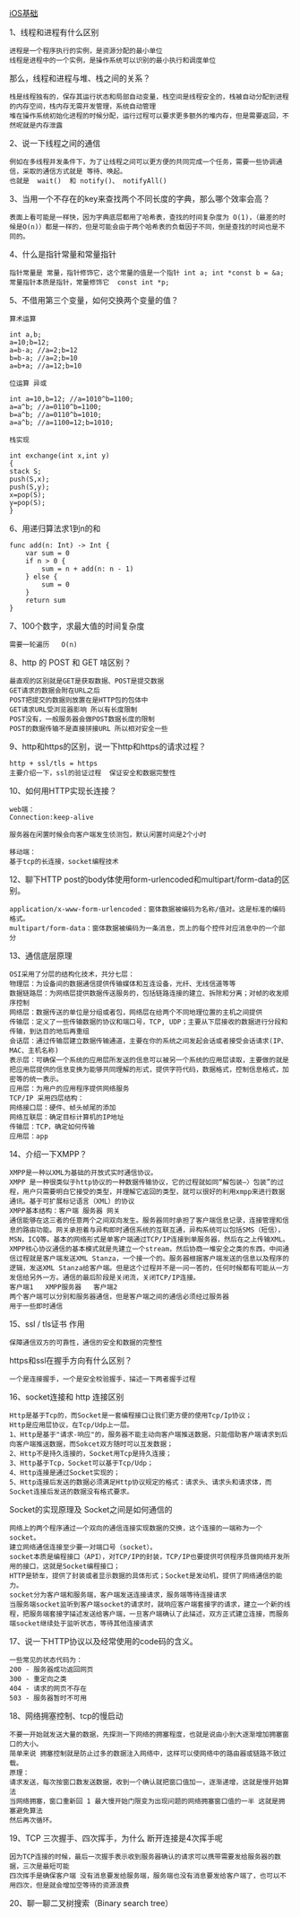 [iOS基础](http://www.cocoachina.com/ios/20190114/25894.html)

1、线程和进程有什么区别

```
进程是一个程序执行的实例，是资源分配的最小单位
线程是进程中的一个实例，是操作系统可以识别的最小执行和调度单位
```

那么，线程和进程与堆、栈之间的关系？

```
栈是线程独有的，保存其运行状态和局部自动变量，栈空间是线程安全的，栈被自动分配到进程的内存空间，栈内存无需开发管理，系统自动管理
堆在操作系统初始化进程的时候分配，运行过程可以要求更多额外的堆内存，但是需要返回，不然呢就是内存泄露
```

2、说一下线程之间的通信

```
例如在多线程并发条件下，为了让线程之间可以更方便的共同完成一个任务，需要一些协调通信，采取的通信方式就是 等待、唤起。
也就是  wait()  和 notify()、 notifyAll()
```

3、当用一个不存在的key来查找两个不同长度的字典，那么哪个效率会高？

```
表面上看可能是一样快，因为字典底层都用了哈希表，查找的时间复杂度为 O(1)，（最差的时候是O(n)）都是一样的，但是可能会由于两个哈希表的负载因子不同，倒是查找的时间也是不同的。
```

4、什么是指针常量和常量指针

```
指针常量是 常量，指针修饰它，这个常量的值是一个指针 int a; int *const b = &a;
常量指针本质是指针，常量修饰它  const int *p;
```

5、不借用第三个变量，如何交换两个变量的值？

```
算术运算

int a,b;
a=10;b=12;
a=b-a; //a=2;b=12
b=b-a; //a=2;b=10
a=b+a; //a=12;b=10

位运算 异或

int a=10,b=12; //a=1010^b=1100;
a=a^b; //a=0110^b=1100;
b=a^b; //a=0110^b=1010;
a=a^b; //a=1100=12;b=1010;

栈实现

int exchange(int x,int y) 
{ 
stack S; 
push(S,x); 
push(S,y); 
x=pop(S); 
y=pop(S); 
}
```

6、用递归算法求1到n的和

```
func add(n: Int) -> Int {
    var sum = 0
    if n > 0 {
        sum = n + add(n: n - 1)
    } else {
        sum = 0
    }
    return sum
}
```

7、100个数字，求最大值的时间复杂度

```
需要一轮遍历   O(n)
```

8、http 的 POST 和 GET 啥区别？

```
最直观的区别就是GET是获取数据、POST是提交数据
GET请求的数据会附在URL之后
POST把提交的数据则放置在是HTTP包的包体中
GET请求URL受浏览器影响 所以有长度限制
POST没有，一般服务器会做POST数据长度的限制
POST的数据传输不是直接拼接URL 所以相对安全一些
```

9、http和https的区别，说一下http和https的请求过程？

```
http + ssl/tls = https
主要介绍一下，ssl的验证过程  保证安全和数据完整性
```

10、如何用HTTP实现长连接？

```
web端：
Connection:keep-alive

服务器在闲置时候会向客户端发生侦测包，默认闲置时间是2个小时

移动端：
基于tcp的长连接，socket编程技术
```

12、聊下HTTP post的body体使用form-urlencoded和multipart/form-data的区别。

```
application/x-www-form-urlencoded：窗体数据被编码为名称/值对。这是标准的编码格式。
multipart/form-data：窗体数据被编码为一条消息，页上的每个控件对应消息中的一个部分
```

13、通信底层原理

```
OSI采用了分层的结构化技术，共分七层：
物理层：为设备间的数据通信提供传输媒体和互连设备，光纤、无线信道等等
数据链路层：为网络层提供数据传送服务的，包括链路连接的建立、拆除和分离；对帧的收发顺序控制
网络层：数据传送的单位是分组或者包，网络层在给两个不同地理位置的主机之间提供
传输层：定义了一些传输数据的协议和端口号，TCP, UDP；主要从下层接收的数据进行分段和传输，到达目的地后再重组
会话层：通过传输层建立数据传输通道，主要在你的系统之间发起会话或者接受会话请求(IP、MAC、主机名称)
表示层：可确保一个系统的应用层所发送的信息可以被另一个系统的应用层读取，主要做的就是把应用层提供的信息变换为能够共同理解的形式，提供字符代码，数据格式，控制信息格式，加密等的统一表示。
应用层：为用户的应用程序提供网络服务
TCP/IP 采用四层结构：
网络接口层：硬件、帧头帧尾的添加
网络互联层：确定目标计算机的IP地址
传输层：TCP，确定如何传输
应用层：app
```

14、介绍一下XMPP？

```
XMPP是一种以XML为基础的开放式实时通信协议。
XMPP 是一种很类似于http协议的一种数据传输协议，它的过程就如同“解包装–〉包装”的过程，用户只需要明白它接受的类型，并理解它返回的类型，就可以很好的利用xmpp来进行数据通讯。基于可扩展标记语言（XML）的协议 
XMPP基本结构：客户端 服务器 网关 
通信能够在这三者的任意两个之间双向发生。服务器同时承担了客户端信息记录，连接管理和信息的路由功能。网关承担着与异构即时通信系统的互联互通，异构系统可以包括SMS（短信），MSN，ICQ等。基本的网络形式是单客户端通过TCP/IP连接到单服务器，然后在之上传输XML。
XMPP核心协议通信的基本模式就是先建立一个stream，然后协商一堆安全之类的东西，中间通信过程就是客户端发送XML Stanza，一个接一个的。服务器根据客户端发送的信息以及程序的逻辑，发送XML Stanza给客户端。但是这个过程并不是一问一答的，任何时候都有可能从一方发信给另外一方。通信的最后阶段是关闭流，关闭TCP/IP连接。
客户端1   XMPP服务器   客户端2
两个客户端可以分别和服务器通信，但是客户端之间的通信必须经过服务器
用于一些即时通信
```

15、ssl / tls证书 作用

```
保障通信双方的可靠性，通信的安全和数据的完整性
```

https和ssl在握手方向有什么区别？

```
一个是连接握手，一个是安全校验握手，描述一下两者握手过程
```

16、socket连接和 http 连接区别

```
Http是基于Tcp的，而Socket是一套编程接口让我们更方便的使用Tcp/Ip协议；
Http是应用层协议，在Tcp/Udp上一层。
1、Http是基于"请求-响应"的，服务器不能主动向客户端推送数据，只能借助客户端请求到后向客户端推送数据，而Sokcet双方随时可以互发数据；
2、Http不是持久连接的，Socket用Tcp是持久连接；
3、Http基于Tcp，Socket可以基于Tcp/Udp；
4、Http连接是通过Socket实现的；
5、Http连接后发送的数据必须满足Http协议规定的格式：请求头、请求头和请求体，而Socket连接后发送的数据没有格式要求。
```

Socket的实现原理及 Socket之间是如何通信的

```
网络上的两个程序通过一个双向的通信连接实现数据的交换，这个连接的一端称为一个socket。
建立网络通信连接至少要一对端口号（socket）。
socket本质是编程接口（API），对TCP/IP的封装，TCP/IP也要提供可供程序员做网络开发所用的接口，这就是Socket编程接口；
HTTP是轿车，提供了封装或者显示数据的具体形式；Socket是发动机，提供了网络通信的能力。
socket分为客户端和服务端，客户端发送连接请求，服务端等待连接请求
当服务端socket监听到客户端socket的请求时，就响应客户端套接字的请求，建立一个新的线程，把服务端套接字描述发送给客户端，一旦客户端确认了此描述，双方正式建立连接，而服务端socket继续处于监听状态，等待其他连接请求
```

17、说一下HTTP协议以及经常使用的code码的含义。

```
一些常见的状态代码为：
200 - 服务器成功返回网页
300 - 重定向之类
404 - 请求的网页不存在
503 - 服务器暂时不可用
```

18、网络拥塞控制、tcp的慢启动

```
不要一开始就发送大量的数据，先探测一下网络的拥塞程度，也就是说由小到大逐渐增加拥塞窗口的大小。
简单来说 拥塞控制就是防止过多的数据注入网络中，这样可以使网络中的路由器或链路不致过载。
原理：
请求发送，每次按窗口数发送数据，收到一个确认就把窗口值加一，逐渐递增，这就是慢开始算法
当网络拥塞，窗口重新回 1 最大慢开始门限变为出现问题的网络拥塞窗口值的一半 这就是拥塞避免算法
然后再次循环。
```

19、TCP 三次握手、四次挥手，为什么 断开连接是4次挥手呢

```
因为TCP连接的时候，最后一次握手表示收到服务器确认的请求可以携带需要发给服务器的数据，三次是最短可能
四次挥手是确保客户端 没有消息要发给服务端，服务端也没有消息要发给客户端了，也可以不用四次，但是就会增加空等待的资源浪费
```

20、聊一聊二叉树搜索（Binary search tree）

